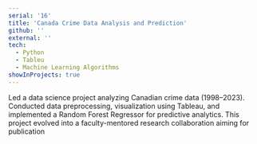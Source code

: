 ```yaml
---
serial: '16'
title: 'Canada Crime Data Analysis and Prediction'
github: ''
external: ''
tech:
  - Python
  - Tableu
  - Machine Learning Algorithms
showInProjects: true
---
```


Led a data science project analyzing Canadian crime data (1998–2023). Conducted data preprocessing, visualization using Tableau, and implemented a Random Forest Regressor for predictive analytics. This project evolved into a faculty-mentored research collaboration aiming for publication
